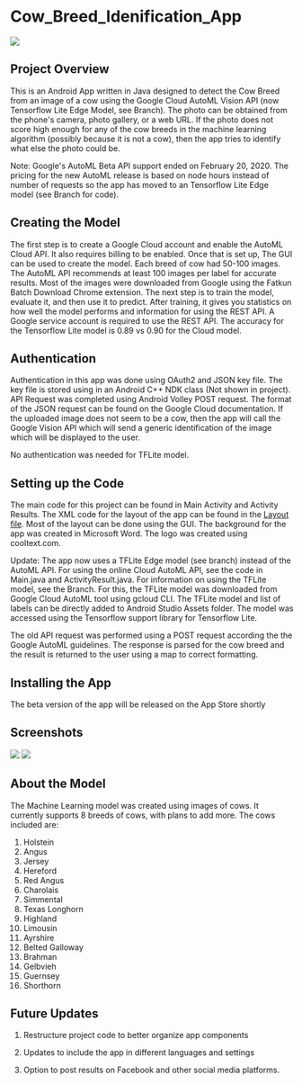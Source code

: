 # Cow_Breed_Idenification_App
<img src="https://github.com/hmsmith5/Cow_Breed_Idenification_App/blob/master/featurelogocowapp4.PNG?raw=true">

## Project Overview
This is an Android App written in Java designed to detect the Cow Breed from an image of a cow using the Google Cloud AutoML Vision API (now Tensorflow Lite Edge Model, see Branch). The photo can be obtained from the phone's camera, photo gallery, or a web URL. If the photo does not score high enough for any of the cow breeds in the machine learning algorithm (possibly because it is not a cow), then the app tries to identify what else the photo could be.

Note: Google's AutoML Beta API support ended on February 20, 2020. The pricing for the new AutoML release is based on node hours instead of number of requests so the app has moved to an Tensorflow Lite Edge model (see Branch for code).

## Creating the Model
The first step is to create a Google Cloud account and enable the AutoML Cloud API. It also requires billing to be enabled. Once that is set up, The GUI can be used to create the model. Each breed of cow had 50-100 images. The AutoML API recommends at least 100 images per label for accurate results. Most of the images were downloaded from Google using the Fatkun Batch Download Chrome extension. The next step is to train the model, evaluate it, and then use it to predict. After training, it gives you statistics on how well the model performs and information for using the REST API. A Google service account is required to use the REST API. The accuracy for the Tensorflow Lite model is 0.89 vs 0.90 for the Cloud model.

## Authentication
Authentication in this app was done using OAuth2 and JSON key file. The key file is stored using in an Android C++ NDK class (Not shown in project). API Request was completed using Android Volley POST request. The format of the JSON request can be found on the Google Cloud documentation. If the uploaded image does not seem to be a cow, then the app will call the Google Vision API which will send a generic identification of the image which will be displayed to the user. 

No authentication was needed for TFLite model.

## Setting up the Code
The main code for this project can be found in Main Activity and Activity Results. The XML code for the layout of the app can be found in the [Layout file](https://github.com/hmsmith5/Cow_Breed_Idenification_App/blob/master/app/src/main/res/layout/activity_main.xml). Most of the layout can be done using the GUI. The background for the app was created in Microsoft Word. The logo was created using cooltext.com. 

Update: The app now uses a TFLite Edge model (see branch) instead of the AutoML API. For using the online Cloud AutoML API, see the code in Main.java and ActivityResult.java. For information on using the TFLite model, see the Branch. For this, the TFLite model was downloaded from Google Cloud AutoML tool using gcloud CLI. The TFLite model and list of labels can be directly added to Android Studio Assets folder. The model was accessed using the Tensorflow support library for Tensorflow Lite.

The old API request was performed using a POST request according the the Google AutoML guidelines. The response is parsed for the cow breed and the result is returned to the user using a map to correct formatting.

## Installing the App
The beta version of the app will be released on the App Store shortly

## Screenshots
<img src="https://github.com/hmsmith5/Cow_Breed_Idenification_App/blob/master/image.png?raw=true">   <img src="https://github.com/hmsmith5/Cow_Breed_Idenification_App/blob/master/screenshotcowapp2.PNG?raw=true">

## About the Model
The Machine Learning model was created using images of cows. It currently supports 8 breeds of cows, with plans to add more. The cows included are:
1. Holstein
2. Angus
3. Jersey
4. Hereford
5. Red Angus
6. Charolais
7. Simmental
8. Texas Longhorn
9. Highland
10. Limousin
11. Ayrshire
12. Belted Galloway
13. Brahman
14. Gelbvieh
15. Guernsey
16. Shorthorn
                
## Future Updates
1. Restructure project code to better organize app components

2. Updates to include the app in different languages and settings

3. Option to post results on Facebook and other social media platforms.
